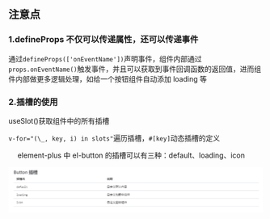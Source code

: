 ## 注意点

### 1.defineProps 不仅可以传递属性，还可以传递事件

通过`defineProps(['onEventName'])`声明事件，组件内部通过`props.onEventName()`触发事件，并且可以获取到事件回调函数的返回值，进而组件内部做更多逻辑处理，如给一个按钮组件自动添加 loading 等

### 2.插槽的使用

useSlot()获取组件中的所有插槽

`v-for="(\_, key, i) in slots"`遍历插槽，`#[key]`动态插槽的定义

&emsp; element-plus 中 el-button 的插槽可以有三种：default、loading、icon

![1726926378519](images/code/1726926378519.png)
